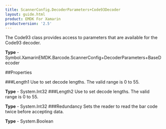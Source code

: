 ```yaml
---
title: ScannerConfig.DecoderParameters+Code93Decoder
layout: guide.html
product: EMDK For Xamarin 
productversion: '2.5' 
---
```

The Code93 class provides access to parameters that are available for the Code93 decoder.

**Type** - Symbol.XamarinEMDK.Barcode.ScannerConfig+DecoderParameters+BaseDecoder

##Properties

###Length1
Use to set decode lengths. The valid range is 0 to 55.

**Type** - System.Int32
###Length2
Use to set decode lengths. The valid range is 0 to 55.

**Type** - System.Int32
###Redundancy
Sets the reader to read the bar code twice before accepting data.

**Type** - System.Boolean
